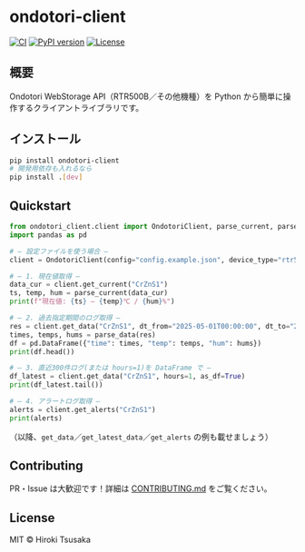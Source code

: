 # ondotori-client

[![CI](https://github.com/あなた/ondotori-client/actions/workflows/ci.yml/badge.svg)](https://github.com/あなた/ondotori-client/actions)
[![PyPI version](https://img.shields.io/pypi/v/ondotori-client.svg)](https://pypi.org/project/ondotori-client/)
[![License](https://img.shields.io/github/license/あなた/ondotori-client.svg)](LICENSE)

## 概要

Ondotori WebStorage API（RTR500B／その他機種）を Python から簡単に操作するクライアントライブラリです。

## インストール

```bash
pip install ondotori-client
# 開発用依存も入れるなら
pip install .[dev]
````

## Quickstart

```python
from ondotori_client.client import OndotoriClient, parse_current, parse_data
import pandas as pd

# — 設定ファイルを使う場合 —
client = OndotoriClient(config="config.example.json", device_type="rtr500", verbose=True)

# — 1. 現在値取得 —
data_cur = client.get_current("CrZnS1")
ts, temp, hum = parse_current(data_cur)
print(f"現在値: {ts} — {temp}℃ / {hum}%")

# — 2. 過去指定期間のログ取得 —
res = client.get_data("CrZnS1", dt_from="2025-05-01T00:00:00", dt_to="2025-05-02T00:00:00")
times, temps, hums = parse_data(res)
df = pd.DataFrame({"time": times, "temp": temps, "hum": hums})
print(df.head())

# — 3. 直近300件ログ(または hours=1)を DataFrame で —
df_latest = client.get_data("CrZnS1", hours=1, as_df=True)
print(df_latest.tail())

# — 4. アラートログ取得 —
alerts = client.get_alerts("CrZnS1")
print(alerts)

```

（以降、`get_data`／`get_latest_data`／`get_alerts` の例も載せましょう）

## Contributing

PR・Issue は大歓迎です！詳細は [CONTRIBUTING.md](CONTRIBUTING.md) をご覧ください。

## License

MIT © Hiroki Tsusaka